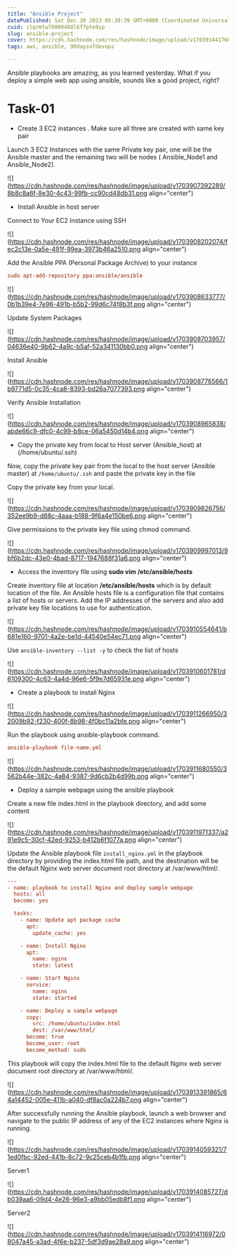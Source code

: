 ```yaml
---
title: "Ansible Project"
datePublished: Sat Dec 30 2023 05:38:39 GMT+0000 (Coordinated Universal Time)
cuid: clqrmtw76000408l6f7pte8yp
slug: ansible-project
cover: https://cdn.hashnode.com/res/hashnode/image/upload/v1703914417604/dc3e18ee-9dd0-45d9-9849-8098ce397c0b.png
tags: aws, ansible, 90daysofdevops

---
```


Ansible playbooks are amazing, as you learned yesterday. What if you deploy a simple web app using ansible, sounds like a good project, right?

# Task-01

* Create 3 EC2 instances . Make sure all three are created with same key pair
    

Launch 3 EC2 Instances with the same Private key pair, one will be the Ansible master and the remaining two will be nodes ( Ansible\_Node1 and Ansible\_Node2).

![](https://cdn.hashnode.com/res/hashnode/image/upload/v1703907392289/8b8c8a6f-8e30-4c43-99fb-cc90cd48db31.png align="center")

* Install Ansible in host server
    

Connect to Your EC2 Instance using SSH

![](https://cdn.hashnode.com/res/hashnode/image/upload/v1703908202074/fec2c13e-0a5e-491f-99ea-3973b46a2510.png align="center")

Add the Ansible PPA (Personal Package Archive) to your instance

```ini
sudo apt-add-repository ppa:ansible/ansible
```

![](https://cdn.hashnode.com/res/hashnode/image/upload/v1703908633777/0b1b39e4-7e96-491b-b5b2-99d6c74f8b3f.png align="center")

Update System Packages

![](https://cdn.hashnode.com/res/hashnode/image/upload/v1703908703957/04636e40-9b62-4a9c-b5af-52a341130bb0.png align="center")

Install Ansible

![](https://cdn.hashnode.com/res/hashnode/image/upload/v1703908776566/1b9771d5-0c35-4ca8-8393-bd26a7077393.png align="center")

Verify Ansible Installation

![](https://cdn.hashnode.com/res/hashnode/image/upload/v1703908965838/abde66c9-dfc0-4c99-b8ce-06a5450d14b4.png align="center")

* Copy the private key from local to Host server (Ansible\_host) at (/home/ubuntu/.ssh)
    

Now, copy the private key pair from the local to the host server (Ansible master) at `/home/ubuntu/.ssh` and paste the private key in the file

Copy the private key from your local.

![](https://cdn.hashnode.com/res/hashnode/image/upload/v1703909826756/352ee9b9-d88c-4aaa-b188-9f6a4e150be6.png align="center")

Give permissions to the private key file using chmod command.

![](https://cdn.hashnode.com/res/hashnode/image/upload/v1703909997013/9bf6b2dc-43e0-4bad-8717-1947688f31a6.png align="center")

* Access the inventory file using **sudo vim /etc/ansible/hosts**
    

Create inventory file at location **/etc/ansible/hosts** which is by default location of the file. An Ansible hosts file is a configuration file that contains a list of hosts or servers. Add the IP addresses of the servers and also add private key file locations to use for authentication.

![](https://cdn.hashnode.com/res/hashnode/image/upload/v1703910554641/b681e160-9701-4a2e-be1d-44540e54ec71.png align="center")

Use `ansible-inventory --list -y` to check the list of hosts

![](https://cdn.hashnode.com/res/hashnode/image/upload/v1703910601781/d6109300-4c63-4a4d-96e6-5f9e7d65931e.png align="center")

* Create a playbook to install Nginx
    

![](https://cdn.hashnode.com/res/hashnode/image/upload/v1703911266950/32009b92-f230-400f-8b98-4f0bc11a2bfe.png align="center")

Run the playbook using ansible-playbook command.

```ini
ansible-playbook file-name.yml
```

![](https://cdn.hashnode.com/res/hashnode/image/upload/v1703911680550/3562b44e-382c-4a84-9387-9d6cb2b4d99b.png align="center")

* Deploy a sample webpage using the ansible playbook
    

Create a new file index.html in the playbook directory, and add some content

![](https://cdn.hashnode.com/res/hashnode/image/upload/v1703911971337/a291e9c5-30cf-42ed-9253-b412b6f1077a.png align="center")

Update the Ansible playbook file `install_nginx.yml` in the playbook directory by providing the index.html file path, and the destination will be the default Nginx web server document root directory at /var/www/html/.

```ini
---
- name: playbook to install Nginx and deploy sample webpage
  hosts: all
  become: yes

  tasks:
    - name: Update apt package cache
      apt:
        update_cache: yes

    - name: Install Nginx
      apt:
        name: nginx
        state: latest

    - name: Start Nginx 
      service:
        name: nginx
        state: started

    - name: Deploy a sample webpage
      copy:
        src: /home/ubuntu/index.html
        dest: /var/www/html/
      become: true
      become_user: root
      become_method: sudo
```

This playbook will copy the index.html file to the default Nginx web server document root directory at /var/www/html/.

![](https://cdn.hashnode.com/res/hashnode/image/upload/v1703913391865/64a14452-005e-411b-a040-df8ac0a224b7.png align="center")

After successfully running the Ansible playbook, launch a web browser and navigate to the public IP address of any of the EC2 instances where Nginx is running.

![](https://cdn.hashnode.com/res/hashnode/image/upload/v1703914059321/71ed0fbc-92ed-441b-8c72-9c25ceb4b1fb.png align="center")

Server1

![](https://cdn.hashnode.com/res/hashnode/image/upload/v1703914085727/db039aa6-09d4-4e26-96e3-a9bb05edb8f1.png align="center")

Server2

![](https://cdn.hashnode.com/res/hashnode/image/upload/v1703914116972/08047a45-a3ad-4f6e-b237-5df3d9ae28a9.png align="center")